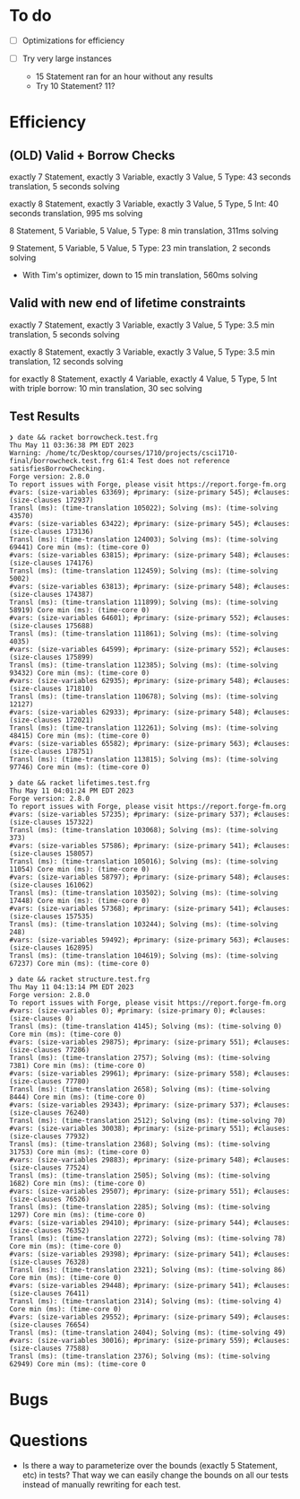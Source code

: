 # To do

- [ ] Optimizations for efficiency

- [ ] Try very large instances

  - 15 Statement ran for an hour without any results
  - Try 10 Statement? 11?

# Efficiency

## (**OLD**) Valid + Borrow Checks

exactly 7 Statement, exactly 3 Variable, exactly 3 Value, 5 Type: 43 seconds translation, 5 seconds solving

exactly 8 Statement, exactly 3 Variable, exactly 3 Value, 5 Type, 5 Int: 40 seconds translation, 995 ms solving

8 Statement, 5 Variable, 5 Value, 5 Type: 8 min translation, 311ms solving

9 Statement, 5 Variable, 5 Value, 5 Type: 23 min translation, 2 seconds solving

- With Tim's optimizer, down to 15 min translation, 560ms solving

## Valid **with new end of lifetime constraints**

exactly 7 Statement, exactly 3 Variable, exactly 3 Value, 5 Type: 3.5 min translation, 5 seconds solving

exactly 8 Statement, exactly 3 Variable, exactly 3 Value, 5 Type: 3.5 min translation, 12 seconds solving

for exactly 8 Statement, exactly 4 Variable, exactly 4 Value, 5 Type, 5 Int
with triple borrow: 10 min translation, 30 sec solving

## Test Results

```
❯ date && racket borrowcheck.test.frg
Thu May 11 03:36:38 PM EDT 2023
Warning: /home/tc/Desktop/courses/1710/projects/csci1710-final/borrowcheck.test.frg 61:4 Test does not reference satisfiesBorrowChecking.
Forge version: 2.8.0
To report issues with Forge, please visit https://report.forge-fm.org
#vars: (size-variables 63369); #primary: (size-primary 545); #clauses: (size-clauses 172937)
Transl (ms): (time-translation 105022); Solving (ms): (time-solving 43570)
#vars: (size-variables 63422); #primary: (size-primary 545); #clauses: (size-clauses 173136)
Transl (ms): (time-translation 124003); Solving (ms): (time-solving 69441) Core min (ms): (time-core 0)
#vars: (size-variables 63815); #primary: (size-primary 548); #clauses: (size-clauses 174176)
Transl (ms): (time-translation 112459); Solving (ms): (time-solving 5002)
#vars: (size-variables 63813); #primary: (size-primary 548); #clauses: (size-clauses 174387)
Transl (ms): (time-translation 111899); Solving (ms): (time-solving 58919) Core min (ms): (time-core 0)
#vars: (size-variables 64601); #primary: (size-primary 552); #clauses: (size-clauses 175688)
Transl (ms): (time-translation 111861); Solving (ms): (time-solving 4035)
#vars: (size-variables 64599); #primary: (size-primary 552); #clauses: (size-clauses 175899)
Transl (ms): (time-translation 112385); Solving (ms): (time-solving 93432) Core min (ms): (time-core 0)
#vars: (size-variables 62935); #primary: (size-primary 548); #clauses: (size-clauses 171810)
Transl (ms): (time-translation 110678); Solving (ms): (time-solving 12127)
#vars: (size-variables 62933); #primary: (size-primary 548); #clauses: (size-clauses 172021)
Transl (ms): (time-translation 112261); Solving (ms): (time-solving 48415) Core min (ms): (time-core 0)
#vars: (size-variables 65582); #primary: (size-primary 563); #clauses: (size-clauses 178751)
Transl (ms): (time-translation 113815); Solving (ms): (time-solving 97746) Core min (ms): (time-core 0)

❯ date && racket lifetimes.test.frg
Thu May 11 04:01:24 PM EDT 2023
Forge version: 2.8.0
To report issues with Forge, please visit https://report.forge-fm.org
#vars: (size-variables 57235); #primary: (size-primary 537); #clauses: (size-clauses 157322)
Transl (ms): (time-translation 103068); Solving (ms): (time-solving 373)
#vars: (size-variables 57586); #primary: (size-primary 541); #clauses: (size-clauses 158057)
Transl (ms): (time-translation 105016); Solving (ms): (time-solving 11054) Core min (ms): (time-core 0)
#vars: (size-variables 58797); #primary: (size-primary 548); #clauses: (size-clauses 161062)
Transl (ms): (time-translation 103502); Solving (ms): (time-solving 17448) Core min (ms): (time-core 0)
#vars: (size-variables 57368); #primary: (size-primary 541); #clauses: (size-clauses 157535)
Transl (ms): (time-translation 103244); Solving (ms): (time-solving 248)
#vars: (size-variables 59492); #primary: (size-primary 563); #clauses: (size-clauses 162895)
Transl (ms): (time-translation 104619); Solving (ms): (time-solving 67237) Core min (ms): (time-core 0)

❯ date && racket structure.test.frg
Thu May 11 04:13:14 PM EDT 2023
Forge version: 2.8.0
To report issues with Forge, please visit https://report.forge-fm.org
#vars: (size-variables 0); #primary: (size-primary 0); #clauses: (size-clauses 0)
Transl (ms): (time-translation 4145); Solving (ms): (time-solving 0) Core min (ms): (time-core 0)
#vars: (size-variables 29875); #primary: (size-primary 551); #clauses: (size-clauses 77286)
Transl (ms): (time-translation 2757); Solving (ms): (time-solving 7381) Core min (ms): (time-core 0)
#vars: (size-variables 29961); #primary: (size-primary 558); #clauses: (size-clauses 77780)
Transl (ms): (time-translation 2658); Solving (ms): (time-solving 8444) Core min (ms): (time-core 0)
#vars: (size-variables 29343); #primary: (size-primary 537); #clauses: (size-clauses 76240)
Transl (ms): (time-translation 2512); Solving (ms): (time-solving 70)
#vars: (size-variables 30038); #primary: (size-primary 551); #clauses: (size-clauses 77932)
Transl (ms): (time-translation 2368); Solving (ms): (time-solving 31753) Core min (ms): (time-core 0)
#vars: (size-variables 29883); #primary: (size-primary 548); #clauses: (size-clauses 77524)
Transl (ms): (time-translation 2505); Solving (ms): (time-solving 1682) Core min (ms): (time-core 0)
#vars: (size-variables 29507); #primary: (size-primary 551); #clauses: (size-clauses 76526)
Transl (ms): (time-translation 2285); Solving (ms): (time-solving 1297) Core min (ms): (time-core 0)
#vars: (size-variables 29410); #primary: (size-primary 544); #clauses: (size-clauses 76352)
Transl (ms): (time-translation 2272); Solving (ms): (time-solving 78) Core min (ms): (time-core 0)
#vars: (size-variables 29398); #primary: (size-primary 541); #clauses: (size-clauses 76328)
Transl (ms): (time-translation 2321); Solving (ms): (time-solving 86) Core min (ms): (time-core 0)
#vars: (size-variables 29448); #primary: (size-primary 541); #clauses: (size-clauses 76411)
Transl (ms): (time-translation 2314); Solving (ms): (time-solving 4) Core min (ms): (time-core 0)
#vars: (size-variables 29552); #primary: (size-primary 549); #clauses: (size-clauses 76654)
Transl (ms): (time-translation 2404); Solving (ms): (time-solving 49)
#vars: (size-variables 30016); #primary: (size-primary 559); #clauses: (size-clauses 77588)
Transl (ms): (time-translation 2376); Solving (ms): (time-solving 62949) Core min (ms): (time-core 0
```

# Bugs

# Questions

- Is there a way to parameterize over the bounds (exactly 5 Statement, etc)
  in tests? That way we can easily change the bounds on all our tests instead
  of manually rewriting for each test.
